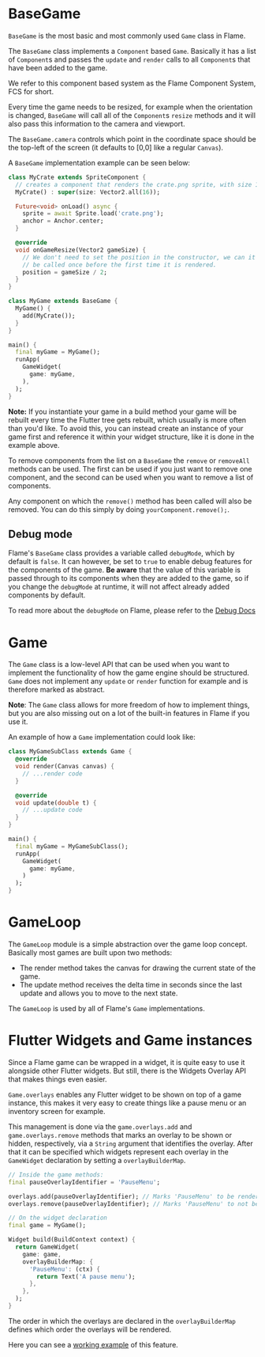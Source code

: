 # BaseGame

`BaseGame` is the most basic and most commonly used `Game` class in Flame.

The `BaseGame` class implements a `Component` based `Game`. Basically it has a list of `Component`s
and passes the `update` and `render` calls to all `Component`s that have been added to the game.

We refer to this component based system as the Flame Component System, FCS for short.

Every time the game needs to be resized, for example when the orientation is changed,
`BaseGame` will call all of the `Component`s `resize` methods and it will also pass this information
to the camera and viewport.

The `BaseGame.camera` controls which point in the coordinate space should be the top-left of the
screen (it defaults to [0,0] like a regular `Canvas`).

A `BaseGame` implementation example can be seen below:

```dart
class MyCrate extends SpriteComponent {
  // creates a component that renders the crate.png sprite, with size 16 x 16
  MyCrate() : super(size: Vector2.all(16));

  Future<void> onLoad() async {
    sprite = await Sprite.load('crate.png');
    anchor = Anchor.center;
  }

  @override
  void onGameResize(Vector2 gameSize) {
    // We don't need to set the position in the constructor, we can it directly here since it will
    // be called once before the first time it is rendered.
    position = gameSize / 2;
  }
}

class MyGame extends BaseGame {
  MyGame() {
    add(MyCrate());
  }
}

main() {
  final myGame = MyGame();
  runApp(
    GameWidget(
      game: myGame,
    ),
  );
}
```

**Note:** If you instantiate your game in a build method your game will be rebuilt every time the
 Flutter tree gets rebuilt, which usually is more often than you'd like. To avoid this, you can
 instead create an instance of your game first and reference it within your widget structure, like
 it is done in the example above.

To remove components from the list on a `BaseGame` the `remove` or `removeAll` methods can be used.
The first can be used if you just want to remove one component, and the second can be used when you
want to remove a list of components.

Any component on which the `remove()` method has been called will also be removed. You can do this
simply by doing `yourComponent.remove();`.

## Debug mode

Flame's `BaseGame` class provides a variable called `debugMode`, which by default is `false`. It can
however, be set to `true` to enable debug features for the components of the game. **Be aware** that
the value of this variable is passed through to its components when they are added to the game, so
if you change the `debugMode` at runtime, it will not affect already added components by default.

To read more about the `debugMode` on Flame, please refer to the [Debug Docs](debug.md)

# Game

The `Game` class is a low-level API that can be used when you want to implement the functionality of
how the game engine should be structured. `Game` does not implement any `update` or
`render` function for example and is therefore marked as abstract.

**Note**: The `Game` class allows for more freedom of how to implement things, but you are also
missing out on a lot of the built-in features in Flame if you use it.

An example of how a `Game` implementation could look like:

```dart
class MyGameSubClass extends Game {
  @override
  void render(Canvas canvas) {
    // ...render code
  }

  @override
  void update(double t) {
    // ...update code
  }
}

main() {
  final myGame = MyGameSubClass();
  runApp(
    GameWidget(
      game: myGame,
    )
  );
}
```

# GameLoop

The `GameLoop` module is a simple abstraction over the game loop concept. Basically most games are
built upon two methods:

 - The render method takes the canvas for drawing the current state of the game.
 - The update method receives the delta time in seconds since the last update and allows you to move
  to the next state.

The `GameLoop` is used by all of Flame's `Game` implementations.

# Flutter Widgets and Game instances

Since a Flame game can be wrapped in a widget, it is quite easy to use it alongside other Flutter
widgets. But still, there is the Widgets Overlay API that makes things even easier.

`Game.overlays` enables any Flutter widget to be shown on top of a game instance, this makes it very
easy to create things like a pause menu or an inventory screen for example.

This management is done via the `game.overlays.add` and `game.overlays.remove` methods that marks an
overlay to be shown or hidden, respectively, via a `String` argument that identifies the overlay.
After that it can be specified which widgets represent each overlay in the `GameWidget` declaration
by setting a `overlayBuilderMap`.

```dart
// Inside the game methods:
final pauseOverlayIdentifier = 'PauseMenu';

overlays.add(pauseOverlayIdentifier); // Marks 'PauseMenu' to be rendered.
overlays.remove(pauseOverlayIdentifier); // Marks 'PauseMenu' to not be rendered.
```

```dart
// On the widget declaration
final game = MyGame();

Widget build(BuildContext context) {
  return GameWidget(
    game: game,
    overlayBuilderMap: {
      'PauseMenu': (ctx) {
        return Text('A pause menu');
      },
    },
  );
}
```

The order in which the overlays are declared in the `overlayBuilderMap` defines which order the
overlays will be rendered.

Here you can see a
[working example](https://github.com/flame-engine/flame/tree/main/examples/lib/stories/widgets/overlay.dart)
of this feature.
